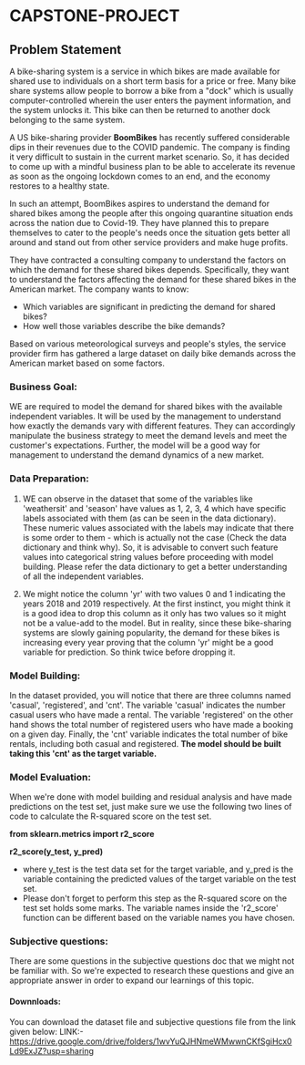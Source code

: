 # CAPSTONE-PROJECT
## Problem Statement
A bike-sharing system is a service in which bikes are made available for shared use to individuals on a short term basis for a price or free. Many bike share systems allow people to borrow a bike from a "dock" which is usually computer-controlled wherein the user enters the payment information, and the system unlocks it. This bike can then be returned to another dock belonging to the same system.

A US bike-sharing provider **BoomBikes** has recently suffered considerable dips in their revenues due to the COVID pandemic. The company is finding it very difficult to sustain in the current market scenario. So, it has decided to come up with a mindful business plan to be able to accelerate its revenue as soon as the ongoing lockdown comes to an end, and the economy restores to a healthy state. 

In such an attempt, BoomBikes aspires to understand the demand for shared bikes among the people after this ongoing quarantine situation ends across the nation due to Covid-19. They have planned this to prepare themselves to cater to the people's needs once the situation gets better all around and stand out from other service providers and make huge profits.

They have contracted a consulting company to understand the factors on which the demand for these shared bikes depends. Specifically, they want to understand the factors affecting the demand for these shared bikes in the American market. The company wants to know:

   * Which variables are significant in predicting the demand for shared bikes?
   * How well those variables describe the bike demands?

Based on various meteorological surveys and people's styles, the service provider firm has gathered a large dataset on daily bike demands across the American market based on some factors. 
### Business Goal: 
WE are required to model the demand for shared bikes with the available independent variables. It will be used by the management to understand how exactly the demands vary with different features. They can accordingly manipulate the business strategy to meet the demand levels and meet the customer's expectations. Further, the model will be a good way for management to understand the demand dynamics of a new market. 
### Data Preparation:
1. WE can observe in the dataset that some of the variables like 'weathersit' and 'season' have values as 1, 2, 3, 4 which have specific labels associated with them (as can be seen in the data dictionary). These numeric values associated with the labels may indicate that there is some order to them - which is actually not the case (Check the data dictionary and think why). So, it is advisable to convert such feature values into categorical string values before proceeding with model building. Please refer the data dictionary to get a better understanding of all the independent variables.
 
2. We might notice the column 'yr' with two values 0 and 1 indicating the years 2018 and 2019 respectively. At the first instinct, you might think it is a good idea to drop this column as it only has two values so it might not be a value-add to the model. But in reality, since these bike-sharing systems are slowly gaining popularity, the demand for these bikes is increasing every year proving that the column 'yr' might be a good variable for prediction. So think twice before dropping it.
### Model Building:
In the dataset provided, you will notice that there are three columns named 'casual', 'registered', and 'cnt'. The variable 'casual' indicates the number casual users who have made a rental. The variable 'registered' on the other hand shows the total number of registered users who have made a booking on a given day. Finally, the 'cnt' variable indicates the total number of bike rentals, including both casual and registered. **The model should be built taking this 'cnt' as the target variable.**
### Model Evaluation:
When we're done with model building and residual analysis and have made predictions on the test set, just make sure we use the following two lines of code to calculate the R-squared score on the test set.

**from sklearn.metrics import r2_score**

**r2_score(y_test, y_pred)**

* where y_test is the test data set for the target variable, and y_pred is the variable containing the predicted values of the target variable on the test set.
* Please don't forget to perform this step as the R-squared score on the test set holds some marks. The variable names inside the 'r2_score' function can be different based on the variable names you have chosen.
### Subjective questions:
There are some questions in the subjective questions doc that we might not be familiar with. So we're expected to research these questions and give an appropriate answer in order to expand our learnings of this topic.
#### Downnloads:
You can download the dataset file and subjective questions file from the link given below:
LINK:- https://drive.google.com/drive/folders/1wvYuQJHNmeWMwwnCKfSgiHcx0Ld9ExJZ?usp=sharing
